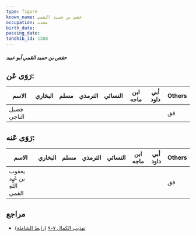 ```yaml
---
type: figure
known_name: حفص بن حميد القمي
occupation: محدث
birth_date:
passing_date:
tahdhib_id: 1388
---
```

##### حفص بن حميد القمي أبو عبيد

## رَوَى عَن:
| الاسم       | البخاري | مسلم | الترمذي | النسائي | ابن ماجه | أبي داود | Others |
| ----------- | ------- | ---- | ------- | ------- | -------- | -------- | ------ |
| فضيل الناجي |         |      |         |         |          |          | فق     |
## رَوَى عَنه:
| الاسم                       | البخاري | مسلم | الترمذي | النسائي | ابن ماجه | أبي داود | Others |
| --------------------------- | ------- | ---- | ------- | ------- | -------- | -------- | ------ |
| يعقوب بن عَبد اللَّهِ القمي |         |      |         |         |          |          | فق     |
## مراجع
- [تهذيب الكمال ٧-٩](obsidian://open?vault=Tahdhib-al-Kamal&file=Figures/١٣٨٨-حفص%20بن%20حميد%20القمي%20أبو%20عبيد) ([رابط الشاملة](https://shamela.ws/book/3722/3231))
